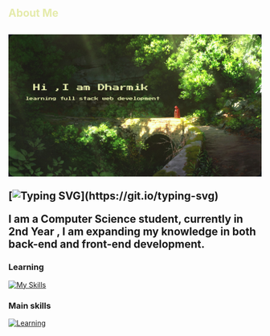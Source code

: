 <h2 style="color:#e5ebab">About Me<h2>

<p align="center">
  <img src="https://github.com/DharmikUmretiya/dharmikumretiya/blob/main/main/Hi%20%2CI%20am%20Dharmik.png" />
</p>

[![Typing SVG](https://readme-typing-svg.herokuapp.com?font=Fira+Code&pause=1000&color=E5EBAB&width=460&lines=Hey+there!+I%E2%80%99m+Dharmik+from+IIIT+Surat.)](https://git.io/typing-svg)


 I am a Computer Science student, currently in 2nd Year , I am expanding my knowledge in both back-end and front-end development. 



### Learning
[![My Skills](https://skillicons.dev/icons?i=py,mongodb,express,react,next)](https://skillicons.dev)

### Main skills
[![Learning](https://skillicons.dev/icons?i=github,git,cpp,html,css,js,notion)](https://skillicons.dev)
